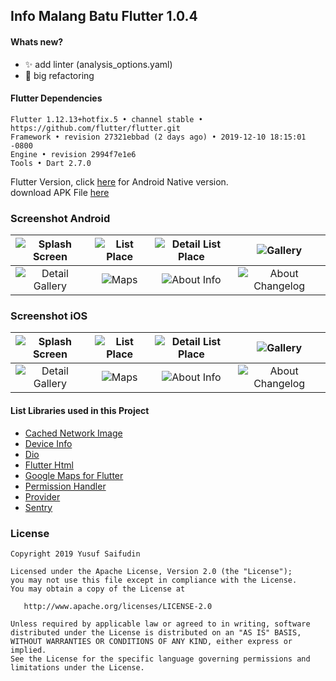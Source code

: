 ## Info Malang Batu Flutter 1.0.4 ##

#### Whats new? #####
- :sparkles: add linter (analysis_options.yaml)
- :hammer: big refactoring

#### Flutter Dependencies ####
```
Flutter 1.12.13+hotfix.5 • channel stable • https://github.com/flutter/flutter.git
Framework • revision 27321ebbad (2 days ago) • 2019-12-10 18:15:01 -0800
Engine • revision 2994f7e1e6
Tools • Dart 2.7.0
```

Flutter Version, click [here](https://github.com/yoesuv/Info-Malang-Batu) for Android Native version.<br/>
download APK File [here](https://www.dropbox.com/s/6jc90j0uuouqof4)

### Screenshot Android ###
| ![Splash Screen](https://i.imgur.com/M6ffjS5.jpg) | ![List Place](https://i.imgur.com/wCnFBZG.jpg) | ![Detail List Place](https://i.imgur.com/PnIr1DR.jpg) | ![Gallery](https://i.imgur.com/OmmP6dH.jpg) |
| :---: | :---: | :---: | :---: |
| ![Detail Gallery](https://i.imgur.com/DTnIrQW.jpg) | ![Maps](https://i.imgur.com/ozQiLnJ.jpg) | ![About Info](https://i.imgur.com/tSrhur2.jpg) | ![About Changelog](https://i.imgur.com/ZccyjgA.jpg) |

### Screenshot iOS ###
| ![Splash Screen](https://i.imgur.com/ThVbCBN.png) | ![List Place](https://i.imgur.com/axy2My3.png) | ![Detail List Place](https://i.imgur.com/diDgGQ6.png) | ![Gallery](https://i.imgur.com/IAG0V9y.png) |
| :---: | :---: | :---: | :---: |
| ![Detail Gallery](https://i.imgur.com/ItifByt.png) | ![Maps](https://i.imgur.com/H9xkXLJ.png) | ![About Info](https://i.imgur.com/ECGSiye.png) | ![About Changelog](https://i.imgur.com/aNsZIlX.png) |

#### List Libraries used in this Project ####
- [Cached Network Image](https://pub.dev/packages/cached_network_image)
- [Device Info](https://pub.dev/packages/device_info)
- [Dio](https://pub.dev/packages/dio)
- [Flutter Html](https://pub.dev/packages/flutter_html)
- [Google Maps for Flutter](https://pub.dev/packages/google_maps_flutter)
- [Permission Handler](https://pub.dev/packages/permission_handler)
- [Provider](https://pub.dev/packages/provider)
- [Sentry](https://pub.dev/packages/sentry)

### License ###

    Copyright 2019 Yusuf Saifudin

    Licensed under the Apache License, Version 2.0 (the "License");
    you may not use this file except in compliance with the License.
    You may obtain a copy of the License at

       http://www.apache.org/licenses/LICENSE-2.0

    Unless required by applicable law or agreed to in writing, software
    distributed under the License is distributed on an "AS IS" BASIS,
    WITHOUT WARRANTIES OR CONDITIONS OF ANY KIND, either express or implied.
    See the License for the specific language governing permissions and
    limitations under the License.
